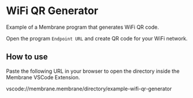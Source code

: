 # WiFi QR Generator
Example of a Membrane program that generates WiFi QR code.

Open the program `Endpoint URL` and create QR code for your WiFi network.

## How to use

Paste the following URL in your browser to open the directory inside the Membrane VSCode Extension.

vscode://membrane.membrane/directory/example-wifi-qr-generator
